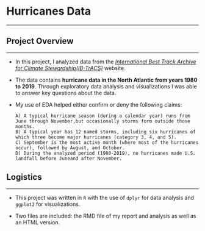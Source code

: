 # Hurricanes Data

----


## Project Overview



---


- In this project, I analyzed data from the [_International Best Track Archive for Climate Stewardship(IB-TrACS)_](https://www.ncei.noaa.gov/data/international-best-track-archive-for-climate-stewardship-ibtracs/v04r00/access/csv/) website.


- The data contains __hurricane data in the North Atlantic from years 1980 to 2019__. Through exploratory data analysis and visualizations I was able to answer key questions about the data. 
- My use of EDA helped either confirm or deny the following claims:

      A) A typical hurricane season (during a calendar year) runs from June through November,but occasionally storms form outside those months.
      B) A typical year has 12 named storms, including six hurricanes of which three become major hurricanes (category 3, 4, and 5).
      C) September is the most active month (where most of the hurricanes occur), followed by August, and October.
      D) During the analyzed period (1980-2019), no hurricanes made U.S. landfall before Juneand after November.
      


## Logistics


---

- This project was written in `R` with the use of `dplyr` for data analysis and `ggplot2` for visualizations. 

- Two files are included: the RMD file of my report and analysis as well as an HTML version. 
